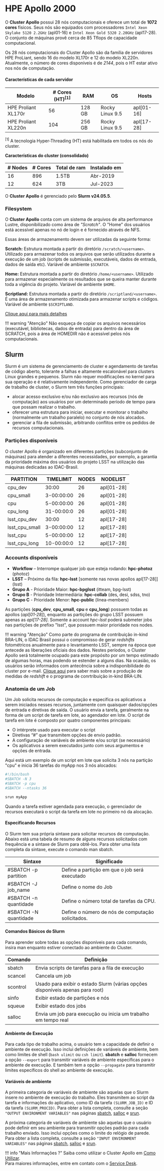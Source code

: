 # HPE Apollo 2000


O **Cluster Apollo** possui 28 nós computacionais e oferece um total de **1072 cores** físicos. Seus nós são equipados com processadores `Intel Xeon Skylake 5120 2.2GHz` (apl01-16) e `Intel Xeon Gold 5320 2.20GHz` (apl17-28). O conjunto de máquinas provê cerca de 85 Tflops de capacidade computacional. 

Os 28 nós computacionais do Cluster Apollo são da família de servidores HPE ProLiant, sendo 16 do modelo XL170r e 12 do modelo XL220n. Atualmente, o número de cores disponíveis é de *2144*, pois o HT estar ativo nos nós de computação.

#### Características de cada servidor

| Modelo | # Cores (HT)<sup>[1]</sup> | RAM | OS | Hosts |
| ------- | ------| ------------ | -------- | -----------| 
| HPE Proliant XL170r  | 56    | 128 GB       | Rocky Linux 9.5 |  apl[01-16]  |
| HPE Proliant XL220n  | 104   | 256 GB       | Rocky Linux 9.5 |  apl[17-28]  |

<sup>[1]</sup> A tecnologia Hyper-Threading (HT) está habilitada em todos os nós do cluster. 

**Características do cluster (consolidado)**

| # Nodes | # Cores | Total de ram | Instalado em |
| ------- | ------| ------------ | -----------| 
| 16      | 896   | 1.5TB        |  Abr-2019  |
| 12      | 624   | 3TB          |  Jul-2023  |

O **Cluster Apollo** é gerenciado pelo **Slurm v24.05.5**.

### Filesystem

O **Cluster Apollo** conta com um sistema de arquivos de alta performance Lustre, disponibilizado como área de _"Scratch"_. O "Home" dos usuários está acessível apenas no nó de login e é fornecido através de NFS.

Essas áreas de armazenamento devem ser utilizadas da seguinte forma:

**Scratch:** Estrutura montada a partir do diretório `/scratch/<username>`. Utilizado para armazenar todos os arquivos que serão utilizados durante a execução de um job (scripts de submissão, executáveis, dados de entrada, dados de saída etc). Variável de ambiente `$SCRATCH`.

**Home:** Estrutura montada a partir do diretório `/home/<username>`. Utilizado para armazenar especialmente os resultados que se queira manter durante toda a vigência do projeto. Variável de ambiente `$HOME`.

**Scriptland:** Estrutura montada a partir do diretório `/scriptland/<username>`. É uma área de armazenamento otimizada para armazenar scripts e códigos. Variável de ambiente `$SCRIPTLAND`.

[Clique aqui para mais detalhes](/armazenamento/index.md)

!!! warning "Atenção"
    Não esqueça de copiar os arquivos necessários (executável, bibliotecas, dados de entrada) para dentro da área de SCRATCH, pois a área de HOMEDIR não é acessível pelos nós computacionais.

## Slurm
Slurm é um sistema de gerenciamento de cluster e agendamento de tarefas de código aberto, tolerante a falhas e altamente escalonável para clusters Linux grandes e pequenos. Slurm não requer modificações no kernel para sua operação e é relativamente independente. Como gerenciador de carga de trabalho de cluster, o Slurm tem três funções principais: 

 - alocar acesso exclusivo e/ou não exclusivo aos recursos (nós de computação) aos usuários por um determinado período de tempo para que possam realizar o trabalho. 
 - oferecer uma estrutura para iniciar, executar e monitorar o trabalho (normalmente um trabalho paralelo) no conjunto de nós alocados.
 - gerenciar a fila de submissão, arbitrando conflitos entre os pedidos de recursos computacionais.

### Partições disponíveis

O cluster Apollo é organizado em diferentes partições (subconjunto de máquinas) para atender a diferentes necessidades, por exemplo, a garantia da prioridade máxima dos usuários do projeto LSST na utilização das máquinas dedicadas ao IDAC-Brasil. 

|PARTITION   |TIMELIMIT  |NODES  |NODELIST  |
|------------|-----------|-------|----------|
|cpu_dev     |30:00      |26     |apl[01-28]|
|cpu_small   |3-00:00:00 |26     |apl[01-28]|
|cpu         |5-00:00:00 |26     |apl[01-28]|
|cpu_long    |31-00:00:0 |26     |apl[01-28]|
|lsst_cpu_dev     |30:00      |12     |apl[17-28]|
|lsst_cpu_small   |3-00:00:00 |12     |apl[17-28]|
|lsst_cpu         |5-00:00:00 |12   |apl[17-28]|
|lsst_cpu_long    |10-00:00:0 |12     |apl[17-28]|


### Accounts disponíveis 

- **Workflow** – Interrompe qualquer job que esteja rodando: **hpc-photoz** (photoz)
- **LSST** – Próximo da fila: **hpc-lsst** [somente nas novas apollos apl[17-28]] (lsst)
- **Grupo A** - Prioridade Maior: **hpc-bpglsst** (itteam, bpg-lsst)
- **Grupo B** - Prioridade Intermediária: **hpc-collab** (des, desi, sdss, tno)
- **Grupo C** - Prioridade Menor: **hpc-public** (linea-members)

As partições (**cpu_dev**, **cpu_small**, **cpu** e **cpu_long**) possuem todas as apollos (*apl[01-28]*), enquanto as partições do grupo LSST possuem apenas as *apl[17-28]*. Somente a account *hpc-lsst* poderá submeter jobs nas partições de prefixo "lsst", que possuem maior prioridade nos nodes.

!!! warning "Atenção"
	Como parte do programa de contribuição in-kind BRA-LIN, o IDAC Brasil possui o compromisso de gerar _redshifts_ fotométricos anualmente para o levantamento LSST, sempre na época que antecede as liberações oficiais dos dados. Nestes períodos, o Cluster Apollo será totalmente ocupado para este propósito por um tempo estimado de algumas horas, mas podendo se estender a alguns dias. Na ocasião, os usuários serão informados com antecência sobre a indisponibilidade do cluster por e-mail. [Clique aqui](https://linea-it.github.io/pz-lsst-inkind-doc/) para saber mais sobre a produção de medidas de _redshift_ e o programa de conrtribuição in-kind BRA-LIN. 

### Anatomia de um Job

Um Job solicita recursos de computação e especifica os aplicativos a serem iniciados nesses recursos, juntamente com quaisquer dados/opções de entrada e diretivas de saída. O usuário envia a tarefa, geralmente na forma de um script de tarefa em lote, ao agendador em lote.
O script de tarefa em lote é composto por quatro componentes principais:

 - O intérprete usado para executar o script
 - Diretivas “#” que transmitem opções de envio padrão.
 - A configuração de variáveis de ambiente e/ou script (se necessário)
 - Os aplicativos a serem executados junto com seus argumentos e opções de entrada.

Aqui está um exemplo de um script em lote que solicita 3 nós na partição "cpu" e inicia 36 tarefas do myApp nos 3 nós alocados:

```bash
#!/bin/bash
#SBATCH -N 3
#SBATCH -p cpu
#SBATCH --ntasks 36

srun myApp
```

Quando a tarefa estiver agendada para execução, o gerenciador de recursos executará o script da tarefa em lote no primeiro nó da alocação.

#### Especificando Recursos
O Slurm tem sua própria sintaxe para solicitar recursos de computação. Abaixo está uma tabela de resumo de alguns recursos solicitados com frequência e a sintaxe de Slurm para obtê-los. Para obter uma lista completa da sintaxe, execute o comando man sbatch.

|Sintaxe  |Significado|
|---------|-----------|
|#SBATCH -p partition  | Define a partição em que o job será executado|
|#SBATCH -J job_name | Define o nome do Job|
|#SBATCH -n quantidade | Define o número total de tarefas da CPU.|
|#SBATCH -N quantidade  | Define o número de nós de computação solicitados.|

#### Comandos Básicos do Slurm
Para aprender sobre todas as opções disponíveis para cada comando, insira man <comando> enquanto estiver conectado ao ambiente do Cluster.

|Comando	| Definição|
|-----------|----------|
|sbatch	| Envia scripts de tarefas para a fila de execução|
|scancel	| Cancela um job|
|scontrol	| Usado para exibir o estado Slurm (várias opções disponíveis apenas para root)|
|sinfo	| Exibir estado de partições e nós|
|squeue	| Exibir estado dos jobs|
|salloc	| Envia um job para execução ou inicia um trabalho em tempo real|

#### Ambiente de Execução
Para cada tipo de trabalho acima, o usuário tem a capacidade de definir o ambiente de execução. Isso inclui definições de variáveis de ambiente, bem como limites de shell (`bash ulimit` ou `csh limit`). **sbatch** e **salloc** fornecem a opção `--export` para transmitir variáveis de ambiente específicas para o ambiente de execução. E também tem a opção `--propagate` para transmitir limites específicos do shell ao ambiente de execução.

#### Variáveis de ​​ambiente
A primeira categoria de variáveis de ambiente são aquelas que o Slurm insere no ambiente de execução do trabalho. Eles transmitem ao script da tarefa e informações do aplicativo, como ID da tarefa `(SLURM_JOB_ID)` e ID da tarefa `(SLURM_PROCID)`. Para obter a lista completa, consulte a seção `"OUTPUT ENVIRONMENT VARIABLES"` nas páginas [sbatch](https://slurm.schedmd.com/sbatch.html), [salloc](https://slurm.schedmd.com/salloc.html) e [srun](https://slurm.schedmd.com/srun.html).

A próxima categoria de variáveis de ambiente são aquelas que o usuário pode definir em seu ambiente para transmitir opções padrão para cada trabalho enviado. Isso inclui opções como o limite do relógio de parede. Para obter a lista completa, consulte a seção `"INPUT ENVIRONMENT VARIABLES"` nas páginas [sbatch](https://slurm.schedmd.com/sbatch.html), [salloc](https://slurm.schedmd.com/salloc.html) e [srun](https://slurm.schedmd.com/srun.html).


!!! info "Mais Informações ?"
    Saiba como utilizar o Cluster Apollo em [Como Utilizar](/processamento/uso/howtouse-HPC.html). <br> 
    Para maiores informações, entre em contato com o [Service Desk](/suporte.html).
